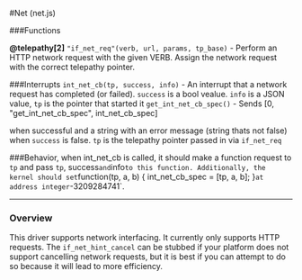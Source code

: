 #Net (net.js)

###Functions

**@telepathy[2]**
`"if_net_req"(verb, url, params, tp_base)` - Perform an HTTP network request with the given VERB. Assign the network request with the correct telepathy pointer.

###Interrupts
`int_net_cb(tp, success, info)` - An interrupt that a network request has completed (or failed). `success` is a bool vealue. `info` is a JSON value, `tp` is the pointer that started it
`get_int_net_cb_spec()` - Sends [0, "get_int_net_cb_spec", int_net_cb_spec]

when successful and a string with an error message (string thats not false) when `success` is false. `tp` is the telepathy pointer passed in via `if_net_req`

###Behavior, when int_net_cb is called, it should make a function request to `tp` and pass `tp`, success` and `info` to this function. Additionally, the
kernel should set `function(tp, a, b) { int_net_cb_spec = [tp, a, b]; }` at address integer `-3209284741`.

------

### Overview 

This driver supports network interfacing. It currently only supports HTTP requests. The `if_net_hint_cancel` can be stubbed if your platform does not support cancelling network requests, but it is best if you can attempt to do so because it will lead to more efficiency.
